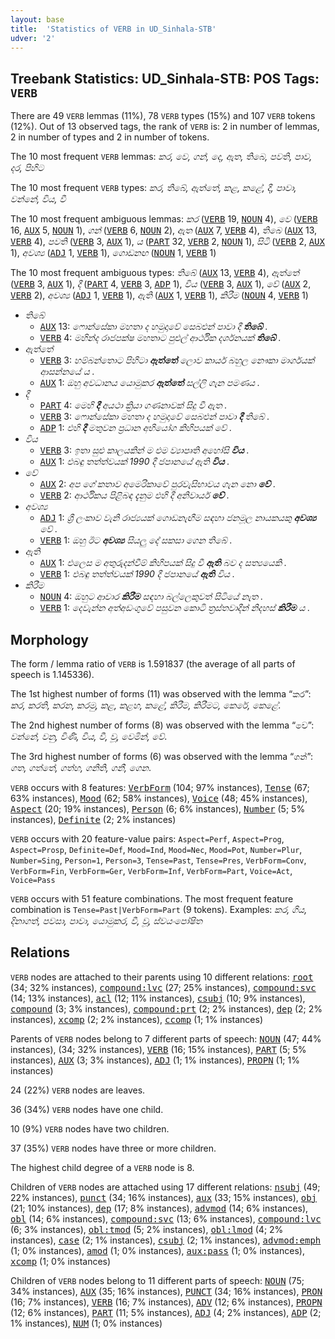 ```yaml
---
layout: base
title:  'Statistics of VERB in UD_Sinhala-STB'
udver: '2'
---
```


## Treebank Statistics: UD_Sinhala-STB: POS Tags: `VERB`

There are 49 `VERB` lemmas (11%), 78 `VERB` types (15%) and 107 `VERB` tokens (12%).
Out of 13 observed tags, the rank of `VERB` is: 2 in number of lemmas, 2 in number of types and 2 in number of tokens.

The 10 most frequent `VERB` lemmas: <em>කර, වෙ, ගන්, දෙ, ඇත, තිබෙ, පවති, පාව, දර, පිහිට</em>

The 10 most frequent `VERB` types:  <em>කර, තිබේ, ඇත්තේ, කළ, කළේ, දී, පාවා, වන්නේ, විය, වී</em>

The 10 most frequent ambiguous lemmas: <em>කර</em> (<tt><a href="si_stb-pos-VERB.html">VERB</a></tt> 19, <tt><a href="si_stb-pos-NOUN.html">NOUN</a></tt> 4), <em>වෙ</em> (<tt><a href="si_stb-pos-VERB.html">VERB</a></tt> 16, <tt><a href="si_stb-pos-AUX.html">AUX</a></tt> 5, <tt><a href="si_stb-pos-NOUN.html">NOUN</a></tt> 1), <em>ගන්</em> (<tt><a href="si_stb-pos-VERB.html">VERB</a></tt> 6, <tt><a href="si_stb-pos-NOUN.html">NOUN</a></tt> 2), <em>ඇත</em> (<tt><a href="si_stb-pos-AUX.html">AUX</a></tt> 7, <tt><a href="si_stb-pos-VERB.html">VERB</a></tt> 4), <em>තිබෙ</em> (<tt><a href="si_stb-pos-AUX.html">AUX</a></tt> 13, <tt><a href="si_stb-pos-VERB.html">VERB</a></tt> 4), <em>පවති</em> (<tt><a href="si_stb-pos-VERB.html">VERB</a></tt> 3, <tt><a href="si_stb-pos-AUX.html">AUX</a></tt> 1), <em>ය</em> (<tt><a href="si_stb-pos-PART.html">PART</a></tt> 32, <tt><a href="si_stb-pos-VERB.html">VERB</a></tt> 2, <tt><a href="si_stb-pos-NOUN.html">NOUN</a></tt> 1), <em>සිටි</em> (<tt><a href="si_stb-pos-VERB.html">VERB</a></tt> 2, <tt><a href="si_stb-pos-AUX.html">AUX</a></tt> 1), <em>අවශ්‍ය</em> (<tt><a href="si_stb-pos-ADJ.html">ADJ</a></tt> 1, <tt><a href="si_stb-pos-VERB.html">VERB</a></tt> 1), <em>ගොඩනඟ</em> (<tt><a href="si_stb-pos-NOUN.html">NOUN</a></tt> 1, <tt><a href="si_stb-pos-VERB.html">VERB</a></tt> 1)

The 10 most frequent ambiguous types:  <em>තිබේ</em> (<tt><a href="si_stb-pos-AUX.html">AUX</a></tt> 13, <tt><a href="si_stb-pos-VERB.html">VERB</a></tt> 4), <em>ඇත්තේ</em> (<tt><a href="si_stb-pos-VERB.html">VERB</a></tt> 3, <tt><a href="si_stb-pos-AUX.html">AUX</a></tt> 1), <em>දී</em> (<tt><a href="si_stb-pos-PART.html">PART</a></tt> 4, <tt><a href="si_stb-pos-VERB.html">VERB</a></tt> 3, <tt><a href="si_stb-pos-ADP.html">ADP</a></tt> 1), <em>විය</em> (<tt><a href="si_stb-pos-VERB.html">VERB</a></tt> 3, <tt><a href="si_stb-pos-AUX.html">AUX</a></tt> 1), <em>වේ</em> (<tt><a href="si_stb-pos-AUX.html">AUX</a></tt> 2, <tt><a href="si_stb-pos-VERB.html">VERB</a></tt> 2), <em>අවශ්‍ය</em> (<tt><a href="si_stb-pos-ADJ.html">ADJ</a></tt> 1, <tt><a href="si_stb-pos-VERB.html">VERB</a></tt> 1), <em>ඇති</em> (<tt><a href="si_stb-pos-AUX.html">AUX</a></tt> 1, <tt><a href="si_stb-pos-VERB.html">VERB</a></tt> 1), <em>කිරීම</em> (<tt><a href="si_stb-pos-NOUN.html">NOUN</a></tt> 4, <tt><a href="si_stb-pos-VERB.html">VERB</a></tt> 1)


* <em>තිබේ</em>
  * <tt><a href="si_stb-pos-AUX.html">AUX</a></tt> 13: <em>ෆොන්සේකා මහතා ද හමුදාවේ සෙබළුන් පාවා දී <b>තිබේ</b> .</em>
  * <tt><a href="si_stb-pos-VERB.html">VERB</a></tt> 4: <em>මහින්ද රාජපක්ෂ මහතාට පුළුල් ආර්ථික දර්ශනයක් <b>තිබේ</b> .</em>
* <em>ඇත්තේ</em>
  * <tt><a href="si_stb-pos-VERB.html">VERB</a></tt> 3: <em>හම්බන්තොට පිහිටා <b>ඇත්තේ</b> ලොව කාර්ය බහුල නෞකා මාර්ගයක් ආසන්නයේ ය .</em>
  * <tt><a href="si_stb-pos-AUX.html">AUX</a></tt> 1: <em>ඔහු අවධානය යොමුකර <b>ඇත්තේ</b> සල්ලි ගැන පමණය .</em>
* <em>දී</em>
  * <tt><a href="si_stb-pos-PART.html">PART</a></tt> 4: <em>මෙහි <b>දී</b> අයථා ක්‍රියා ගණනාවක් සිදු වී ඇත .</em>
  * <tt><a href="si_stb-pos-VERB.html">VERB</a></tt> 3: <em>ෆොන්සේකා මහතා ද හමුදාවේ සෙබළුන් පාවා <b>දී</b> තිබේ .</em>
  * <tt><a href="si_stb-pos-ADP.html">ADP</a></tt> 1: <em>එහි <b>දී</b> මතුවන ප්‍රධාන අභියෝග කිහිපයක් වේ .</em>
* <em>විය</em>
  * <tt><a href="si_stb-pos-VERB.html">VERB</a></tt> 3: <em>ඉතා සුළු කාලයකින් ම එම ව්‍යාපෘති අහෝසි <b>විය</b> .</em>
  * <tt><a href="si_stb-pos-AUX.html">AUX</a></tt> 1: <em>එබඳු තත්ත්වයක් 1990 දී ජපානයේ ඇති <b>විය</b> .</em>
* <em>වේ</em>
  * <tt><a href="si_stb-pos-AUX.html">AUX</a></tt> 2: <em>අප ගේ කතාව අමෙරිකාවේ පුරවැසිභාවය ගැන නො <b>වේ</b> .</em>
  * <tt><a href="si_stb-pos-VERB.html">VERB</a></tt> 2: <em>ආර්ථිකය පිළිබඳ දැනුම එහි දී අනිවාර්ය <b>වේ</b> .</em>
* <em>අවශ්‍ය</em>
  * <tt><a href="si_stb-pos-ADJ.html">ADJ</a></tt> 1: <em>ශ්‍රී ලංකාව වැනි රාජ්‍යයක් ගොඩනැඟීම සඳහා ජනමූල නායකයකු <b>අවශ්‍ය</b> වේ .</em>
  * <tt><a href="si_stb-pos-VERB.html">VERB</a></tt> 1: <em>ඔහු ඊට <b>අවශ්‍ය</b> සියලු දේ සකසා ගෙන තිබේ .</em>
* <em>ඇති</em>
  * <tt><a href="si_stb-pos-AUX.html">AUX</a></tt> 1: <em>එලෙස ම අතුරුදන්වීම් කිහිපයක් සිදු වී <b>ඇති</b> බව ද සත්‍යයෙකි .</em>
  * <tt><a href="si_stb-pos-VERB.html">VERB</a></tt> 1: <em>එබඳු තත්ත්වයක් 1990 දී ජපානයේ <b>ඇති</b> විය .</em>
* <em>කිරීම</em>
  * <tt><a href="si_stb-pos-NOUN.html">NOUN</a></tt> 4: <em>ඔහුට ආචාර <b>කිරීම</b> සඳහා බල්ලෙකුවත් සිටියේ නැත .</em>
  * <tt><a href="si_stb-pos-VERB.html">VERB</a></tt> 1: <em>දෙවැන්න අත්අඩංගුවේ පසුවන කොටි ත්‍රස්තවාදීන් නිදහස් <b>කිරීම</b> ය .</em>

## Morphology

The form / lemma ratio of `VERB` is 1.591837 (the average of all parts of speech is 1.145336).

The 1st highest number of forms (11) was observed with the lemma “කර”: <em>කර, කරති, කරන, කරමු, කළ, කළහ, කළේ, කිරීම, කිරීමට, කෙරේ, කෙළේ</em>.

The 2nd highest number of forms (8) was observed with the lemma “වෙ”: <em>වන්නේ, වනු, විණි, විය, වී, වූ, වෙමින්, වේ</em>.

The 3rd highest number of forms (6) was observed with the lemma “ගන්”: <em>ගත, ගත්තේ, ගත්හ, ගනිති, ගනී, ගෙන</em>.

`VERB` occurs with 8 features: <tt><a href="si_stb-feat-VerbForm.html">VerbForm</a></tt> (104; 97% instances), <tt><a href="si_stb-feat-Tense.html">Tense</a></tt> (67; 63% instances), <tt><a href="si_stb-feat-Mood.html">Mood</a></tt> (62; 58% instances), <tt><a href="si_stb-feat-Voice.html">Voice</a></tt> (48; 45% instances), <tt><a href="si_stb-feat-Aspect.html">Aspect</a></tt> (20; 19% instances), <tt><a href="si_stb-feat-Person.html">Person</a></tt> (6; 6% instances), <tt><a href="si_stb-feat-Number.html">Number</a></tt> (5; 5% instances), <tt><a href="si_stb-feat-Definite.html">Definite</a></tt> (2; 2% instances)

`VERB` occurs with 20 feature-value pairs: `Aspect=Perf`, `Aspect=Prog`, `Aspect=Prosp`, `Definite=Def`, `Mood=Ind`, `Mood=Nec`, `Mood=Pot`, `Number=Plur`, `Number=Sing`, `Person=1`, `Person=3`, `Tense=Past`, `Tense=Pres`, `VerbForm=Conv`, `VerbForm=Fin`, `VerbForm=Ger`, `VerbForm=Inf`, `VerbForm=Part`, `Voice=Act`, `Voice=Pass`

`VERB` occurs with 51 feature combinations.
The most frequent feature combination is `Tense=Past|VerbForm=Part` (9 tokens).
Examples: <em>කර, ගිය, දිනාගත්, පවසා, පාවා, යොමුකර, වී, වූ, ස්වයංපෝෂිත</em>


## Relations

`VERB` nodes are attached to their parents using 10 different relations: <tt><a href="si_stb-dep-root.html">root</a></tt> (34; 32% instances), <tt><a href="si_stb-dep-compound-lvc.html">compound:lvc</a></tt> (27; 25% instances), <tt><a href="si_stb-dep-compound-svc.html">compound:svc</a></tt> (14; 13% instances), <tt><a href="si_stb-dep-acl.html">acl</a></tt> (12; 11% instances), <tt><a href="si_stb-dep-csubj.html">csubj</a></tt> (10; 9% instances), <tt><a href="si_stb-dep-compound.html">compound</a></tt> (3; 3% instances), <tt><a href="si_stb-dep-compound-prt.html">compound:prt</a></tt> (2; 2% instances), <tt><a href="si_stb-dep-dep.html">dep</a></tt> (2; 2% instances), <tt><a href="si_stb-dep-xcomp.html">xcomp</a></tt> (2; 2% instances), <tt><a href="si_stb-dep-ccomp.html">ccomp</a></tt> (1; 1% instances)

Parents of `VERB` nodes belong to 7 different parts of speech: <tt><a href="si_stb-pos-NOUN.html">NOUN</a></tt> (47; 44% instances),  (34; 32% instances), <tt><a href="si_stb-pos-VERB.html">VERB</a></tt> (16; 15% instances), <tt><a href="si_stb-pos-PART.html">PART</a></tt> (5; 5% instances), <tt><a href="si_stb-pos-AUX.html">AUX</a></tt> (3; 3% instances), <tt><a href="si_stb-pos-ADJ.html">ADJ</a></tt> (1; 1% instances), <tt><a href="si_stb-pos-PROPN.html">PROPN</a></tt> (1; 1% instances)

24 (22%) `VERB` nodes are leaves.

36 (34%) `VERB` nodes have one child.

10 (9%) `VERB` nodes have two children.

37 (35%) `VERB` nodes have three or more children.

The highest child degree of a `VERB` node is 8.

Children of `VERB` nodes are attached using 17 different relations: <tt><a href="si_stb-dep-nsubj.html">nsubj</a></tt> (49; 22% instances), <tt><a href="si_stb-dep-punct.html">punct</a></tt> (34; 16% instances), <tt><a href="si_stb-dep-aux.html">aux</a></tt> (33; 15% instances), <tt><a href="si_stb-dep-obj.html">obj</a></tt> (21; 10% instances), <tt><a href="si_stb-dep-dep.html">dep</a></tt> (17; 8% instances), <tt><a href="si_stb-dep-advmod.html">advmod</a></tt> (14; 6% instances), <tt><a href="si_stb-dep-obl.html">obl</a></tt> (14; 6% instances), <tt><a href="si_stb-dep-compound-svc.html">compound:svc</a></tt> (13; 6% instances), <tt><a href="si_stb-dep-compound-lvc.html">compound:lvc</a></tt> (6; 3% instances), <tt><a href="si_stb-dep-obl-tmod.html">obl:tmod</a></tt> (5; 2% instances), <tt><a href="si_stb-dep-obl-lmod.html">obl:lmod</a></tt> (4; 2% instances), <tt><a href="si_stb-dep-case.html">case</a></tt> (2; 1% instances), <tt><a href="si_stb-dep-csubj.html">csubj</a></tt> (2; 1% instances), <tt><a href="si_stb-dep-advmod-emph.html">advmod:emph</a></tt> (1; 0% instances), <tt><a href="si_stb-dep-amod.html">amod</a></tt> (1; 0% instances), <tt><a href="si_stb-dep-aux-pass.html">aux:pass</a></tt> (1; 0% instances), <tt><a href="si_stb-dep-xcomp.html">xcomp</a></tt> (1; 0% instances)

Children of `VERB` nodes belong to 11 different parts of speech: <tt><a href="si_stb-pos-NOUN.html">NOUN</a></tt> (75; 34% instances), <tt><a href="si_stb-pos-AUX.html">AUX</a></tt> (35; 16% instances), <tt><a href="si_stb-pos-PUNCT.html">PUNCT</a></tt> (34; 16% instances), <tt><a href="si_stb-pos-PRON.html">PRON</a></tt> (16; 7% instances), <tt><a href="si_stb-pos-VERB.html">VERB</a></tt> (16; 7% instances), <tt><a href="si_stb-pos-ADV.html">ADV</a></tt> (12; 6% instances), <tt><a href="si_stb-pos-PROPN.html">PROPN</a></tt> (12; 6% instances), <tt><a href="si_stb-pos-PART.html">PART</a></tt> (11; 5% instances), <tt><a href="si_stb-pos-ADJ.html">ADJ</a></tt> (4; 2% instances), <tt><a href="si_stb-pos-ADP.html">ADP</a></tt> (2; 1% instances), <tt><a href="si_stb-pos-NUM.html">NUM</a></tt> (1; 0% instances)

